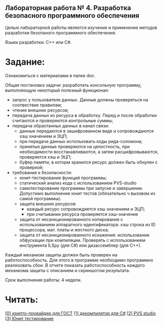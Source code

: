 ## Лабораторная работа № 4. Разработка безопасного программного обеспечения

Целью лабораторной работы является изучение и применение методов разработки безопаного программного обеспечения.

Языки разработки: С++ или С#.

# Задание:

Ознакомиться с материалами в папке doc.

Общая постановка задачи: разработать консольную программу, выполняющую некоторый полезный функционал:
- запрос у пользователя данных. Данные должны проверяться на соотвествие правилам;
- чтение внешних ресурсов;
- передача данных из ресурса в обработку. Перед и после обработки считаются и проверяются контрольные суммы;
- передача обраотанных данных в канал связи:
    - данные передаются в зашифрованном виде и сопровождаются хэш хначением и ЭЦП;
    - при передаче данных испольховать коды рида-соломона;
    - принятые данные проверяются на целостность, при необходимости восстанавливаются, а затем расшифровываются, проверяется хэш и ЭЦП;
    - буфер памяти, в которм хранился ресурс должен быть обнулен с проверкой;
- требования к безопасности:
    - юнит-тестирование функций программы;
    - статический анализ кода с использованием PVS-studio
    - самотестирование программы при запуске и завершении. Допустимо выполнение юнит тестов (обязательно ч вызовом из самой программы).
    - защита внешних ресурсов: 
        - каждый ресурс сопровождяется хэш значением и ЭЦП;
        - при считывании ресурса проверяется хэш-значение
    - защита от несанкционированного копирования с использованием аппаратного идентификатора: хэш строка из ID процессора, мат. платы и жесткого диска;
    - защита от несанкционированного искажения: использование обфускации при компиляции. Проверять с использованием инструмента ILSpy (для C#) или дизассемблер (для С++).

Каждый механизм защиты должен быть проверен на работоспособность. Для этого в программе необходимо программно реализовать сбои. В отчете показать работоспособность каждого механизма защиты с описанием и скриншотом результата.

Срок выполнения работы: 4 недели.


# Читать:

[[0] крипто-провайдер для ГОСТ](https://infotecs.ru/products/vipnet-csp/)
[[1] декомпилятор для C#](https://github.com/icsharpcode/ILSpy)
[[2] PVS studio](https://pvs-studio.ru/ru/order/for-students/)
[[3] Юнит тестирование](https://learn.microsoft.com/ru-ru/visualstudio/test/walkthrough-creating-and-running-unit-tests-for-managed-code?view=vs-2022)


